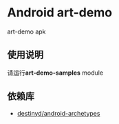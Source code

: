 Android art-demo
============
art-demo apk

使用说明
---------------------
请运行**art-demo-samples** module


依赖库
---------------------
* [destinyd/android-archetypes][android-archetypes]


[android-archetypes]: https://github.com/destinyd/android-archetypes
